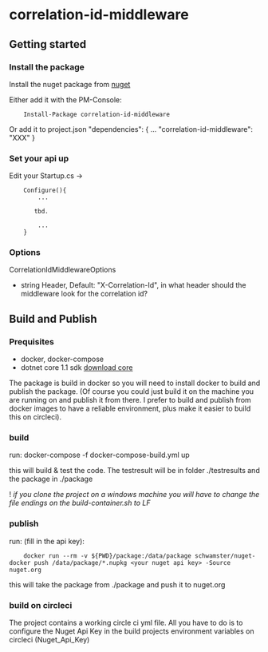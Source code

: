 # correlation-id-middleware


## Getting started

### Install the package
Install the nuget package from [nuget](https://www.nuget.org/packages/correlation-id-middleware/)

Either add it with the PM-Console:
        
        Install-Package correlation-id-middleware

Or add it to project.json
        "dependencies": {
            ...
            "correlation-id-middleware": "XXX"
        }

### Set your api up

Edit your Startup.cs -> 

        Configure(){
            ...

           tbd.
            
            ...
        }



### Options


CorrelationIdMiddlewareOptions

* string Header, Default: "X-Correlation-Id", in what header should the middleware look for the correlation id?


## Build and Publish

### Prequisites

* docker, docker-compose
* dotnet core 1.1 sdk  [download core](https://www.microsoft.com/net/core)

The package is build in docker so you will need to install docker to build and publish the package.
(Of course you could just build it on the machine you are running on and publish it from there. 
I prefer to build and publish from docker images to have a reliable environment, plus make it easier 
to build this on circleci).

### build

run:
        docker-compose -f docker-compose-build.yml up

this will build & test the code. The testresult will be in folder ./testresults and the package in ./package

! *if you clone the project on a windows machine you will have to change the file endings on the build-container.sh to LF*

### publish

run: (fill in the api key):

        docker run --rm -v ${PWD}/package:/data/package schwamster/nuget-docker push /data/package/*.nupkg <your nuget api key> -Source nuget.org

this will take the package from ./package and push it to nuget.org

### build on circleci

The project contains a working circle ci yml file. All you have to do is to configure the Nuget Api Key in the build projects environment variables on circleci (Nuget_Api_Key)


